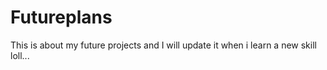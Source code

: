 # Futureplans
This is about my future projects and I will update it when i learn a new skill loll...
